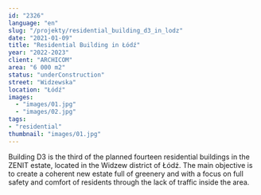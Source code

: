 ```yaml
---
id: "2326"
language: "en"
slug: "/projekty/residential_building_d3_in_lodz"
date: "2021-01-09"
title: "Residential Building in Łódź"
year: "2022-2023"
client: "ARCHICOM"
area: "6 000 m2" 
status: "underConstruction"
street: "Widzewska"
location: "Łódź"
images:
  - "images/01.jpg"
  - "images/02.jpg"
tags:
- "residential"
thumbnail: "images/01.jpg"
---
```

Building D3 is the third of the planned fourteen residential buildings in the ZENIT estate, located in the Widzew district of Łódź. The main objective is to create a coherent new estate full of greenery and with a focus on full safety and comfort of residents through the lack of traffic inside the area.


